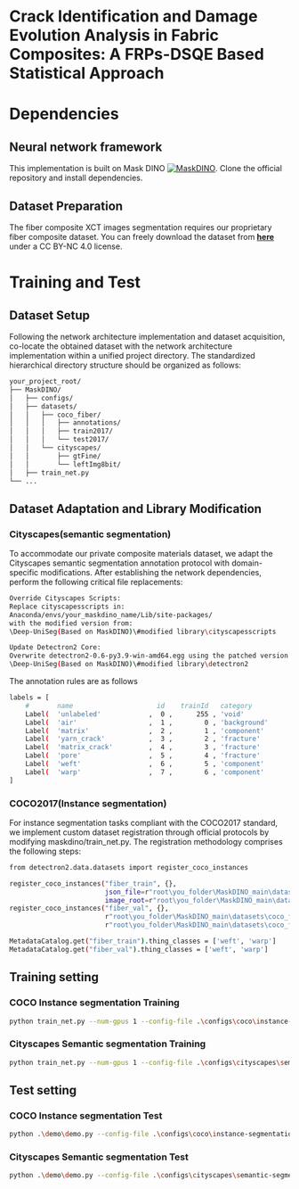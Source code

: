 # Crack Identification and Damage Evolution Analysis in Fabric Composites: A FRPs-DSQE Based Statistical Approach

# Dependencies
## Neural network framework
This implementation is built on Mask DINO [![MaskDINO](https://img.shields.io/badge/Built_with-MaskDINO-FF6F00?logo=github)](https://github.com/IDEA-Research/MaskDINO). Clone the official repository and install dependencies.

## Dataset Preparation
The fiber composite XCT images segmentation requires our proprietary fiber composite dataset. You can freely download the dataset from **[here](https://figshare.com/projects/Crack_Identification_and_Damage_Evolution_Analysis_in_Fabric_Composites_A_FRPs-DSQE_Based_Statistical_Approach/245780)** under a CC BY-NC 4.0 license.

# Training and Test
## Dataset Setup
Following the network architecture implementation and dataset acquisition, co-locate the obtained dataset with the network architecture implementation within a unified project directory. The standardized hierarchical directory structure should be organized as follows:

```bash
your_project_root/
├── MaskDINO/
│   ├── configs/
│   ├── datasets/
│   │   ├── coco_fiber/
│   │   │   ├── annotations/
│   │   │   ├── train2017/
│   │   │   └── test2017/
│   │   └── cityscapes/
│   │       ├── gtFine/
│   │       └── leftImg8bit/
│   ├── train_net.py
└── ... 
```
## Dataset Adaptation and Library Modification
### Cityscapes(semantic segmentation)
To accommodate our private composite materials dataset, we adapt the Cityscapes semantic segmentation annotation protocol with domain-specific modifications. After establishing the network dependencies, perform the following critical file replacements:

```bash
Override Cityscapes Scripts:
Replace cityscapesscripts in:
Anaconda/envs/your_maskdino_name/Lib/site-packages/
with the modified version from:
\Deep-UniSeg(Based on MaskDINO)\#modified library\cityscapesscripts

Update Detectron2 Core:
Overwrite detectron2-0.6-py3.9-win-amd64.egg using the patched version in:
\Deep-UniSeg(Based on MaskDINO)\#modified library\detectron2
```
The annotation rules are as follows
```bash
labels = [
    #       name                     id    trainId   category            catId     hasInstances   ignoreInEval   color
    Label(  'unlabeled'            ,  0 ,      255 , 'void'            , 0       , False        , True         , (  0,  0,  0) ),
    Label(  'air'                  ,  1 ,        0 , 'background'      , 1       , False        , False        , (128, 64,128) ),
    Label(  'matrix'               ,  2 ,        1 , 'component'       , 2       , False        , False        , (244, 35,232) ),
    Label(  'yarn_crack'           ,  3 ,        2 , 'fracture'        , 3       , False        , False        , ( 70, 70, 70) ),
    Label(  'matrix_crack'         ,  4 ,        3 , 'fracture'        , 3       , False        , False        , (102,102,156) ),
    Label(  'pore'                 ,  5 ,        4 , 'fracture'        , 3       , False        , False        , (190,153,153) ),
    Label(  'weft'                 ,  6 ,        5 , 'component'       , 2       , True         , False        , (153,153,153) ),
    Label(  'warp'                 ,  7 ,        6 , 'component'       , 2       , True         , False        , (210,210,210) ),
]
```

### COCO2017(Instance segmentation)
For instance segmentation tasks compliant with the COCO2017 standard, we implement custom dataset registration through official protocols by modifying maskdino/train_net.py. The registration methodology comprises the following steps:

```bash
from detectron2.data.datasets import register_coco_instances

register_coco_instances("fiber_train", {},
                        json_file=r"root\you_folder\MaskDINO_main\datasets\coco_fiber\annotations\instances_train2017.json",
                        image_root=r"root\you_folder\MaskDINO_main\datasets\coco_fiber\train2017")
register_coco_instances("fiber_val", {},
                        r"root\you_folder\MaskDINO_main\datasets\coco_fiber\annotations\instances_val2017.json",
                        r"root\you_folder\MaskDINO_main\datasets\coco_fiber\val2017")

MetadataCatalog.get("fiber_train").thing_classes = ['weft', 'warp']
MetadataCatalog.get("fiber_val").thing_classes = ['weft', 'warp']
```

## Training setting
### COCO Instance segmentation Training
```bash
python train_net.py --num-gpus 1 --config-file .\configs\coco\instance-segmentation\swin\maskdino_R50_bs16_50ep_4s_dowsample1_2048.yaml MODEL.WEIGHTS .\checkpoint\swin_large_patch4_window12_384_22k.pkl
```
### Cityscapes Semantic segmentation Training
```bash
python train_net.py --num-gpus 1 --config-file .\configs\cityscapes\semantic-segmentation\maskdino_R50_bs16_90k_steplr.yaml
```
## Test setting
### COCO Instance segmentation Test
```bash
python .\demo\demo.py --config-file .\configs\coco\instance-segmentation\swin\maskdino_R50_bs16_50ep_4s_dowsample1_2048.yaml --input .\img\Sample_A_warp\*.png --output .\img_ins\QIU11\ --opts MODEL.WEIGHTS .\weights\model_final_ins.pth
```
### Cityscapes Semantic segmentation Test
```bash
python .\demo\demo.py --config-file .\configs\cityscapes\semantic-segmentation\maskdino_R50_bs16_90k_steplr.yaml --input .\img\1.png --output .\img\2.png --opts MODEL.WEIGHTS .\weights\model_final_sem.pth
```




































